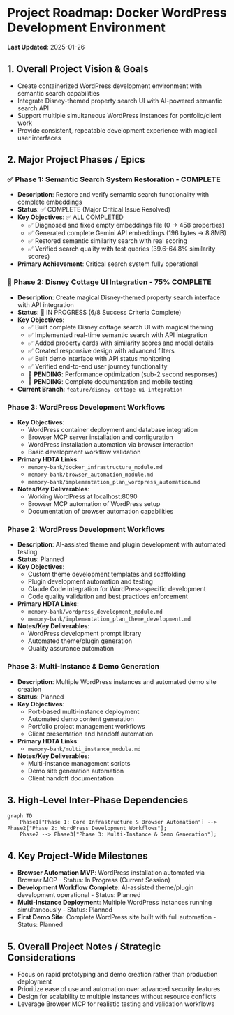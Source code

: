 # Project Roadmap: Docker WordPress Development Environment

**Last Updated**: 2025-01-26

## 1. Overall Project Vision & Goals
*   Create containerized WordPress development environment with semantic search capabilities
*   Integrate Disney-themed property search UI with AI-powered semantic search API
*   Support multiple simultaneous WordPress instances for portfolio/client work
*   Provide consistent, repeatable development experience with magical user interfaces

## 2. Major Project Phases / Epics

### ✅ Phase 1: Semantic Search System Restoration - COMPLETE
*   **Description**: Restore and verify semantic search functionality with complete embeddings
*   **Status**: ✅ COMPLETE (Major Critical Issue Resolved)
*   **Key Objectives**: ✅ ALL COMPLETED
    *   ✅ Diagnosed and fixed empty embeddings file (0 → 458 properties)
    *   ✅ Generated complete Gemini API embeddings (196 bytes → 8.8MB)
    *   ✅ Restored semantic similarity search with real scoring
    *   ✅ Verified search quality with test queries (39.6-64.8% similarity scores)
*   **Primary Achievement**: Critical search system fully operational

### 🔄 Phase 2: Disney Cottage UI Integration - 75% COMPLETE
*   **Description**: Create magical Disney-themed property search interface with API integration
*   **Status**: 🔄 IN PROGRESS (6/8 Success Criteria Complete)
*   **Key Objectives**: 
    *   ✅ Built complete Disney cottage search UI with magical theming
    *   ✅ Implemented real-time semantic search with API integration
    *   ✅ Added property cards with similarity scores and modal details
    *   ✅ Created responsive design with advanced filters
    *   ✅ Built demo interface with API status monitoring
    *   ✅ Verified end-to-end user journey functionality
    *   🔄 **PENDING**: Performance optimization (sub-2 second responses)
    *   🔄 **PENDING**: Complete documentation and mobile testing
*   **Current Branch**: `feature/disney-cottage-ui-integration`

### Phase 3: WordPress Development Workflows
*   **Key Objectives**:
    *   WordPress container deployment and database integration
    *   Browser MCP server installation and configuration
    *   WordPress installation automation via browser interaction
    *   Basic development workflow validation
*   **Primary HDTA Links**: 
    *   `memory-bank/docker_infrastructure_module.md`
    *   `memory-bank/browser_automation_module.md`
    *   `memory-bank/implementation_plan_wordpress_automation.md`
*   **Notes/Key Deliverables**:
    *   Working WordPress at localhost:8090
    *   Browser MCP automation of WordPress setup
    *   Documentation of browser automation capabilities

### Phase 2: WordPress Development Workflows
*   **Description**: AI-assisted theme and plugin development with automated testing
*   **Status**: Planned
*   **Key Objectives**:
    *   Custom theme development templates and scaffolding
    *   Plugin development automation and testing
    *   Claude Code integration for WordPress-specific development
    *   Code quality validation and best practices enforcement
*   **Primary HDTA Links**:
    *   `memory-bank/wordpress_development_module.md`
    *   `memory-bank/implementation_plan_theme_development.md`
*   **Notes/Key Deliverables**:
    *   WordPress development prompt library
    *   Automated theme/plugin generation
    *   Quality assurance automation

### Phase 3: Multi-Instance & Demo Generation
*   **Description**: Multiple WordPress instances and automated demo site creation
*   **Status**: Planned
*   **Key Objectives**:
    *   Port-based multi-instance deployment
    *   Automated demo content generation
    *   Portfolio project management workflows
    *   Client presentation and handoff automation
*   **Primary HDTA Links**:
    *   `memory-bank/multi_instance_module.md`
*   **Notes/Key Deliverables**:
    *   Multi-instance management scripts
    *   Demo site generation automation
    *   Client handoff documentation

## 3. High-Level Inter-Phase Dependencies
```mermaid
graph TD
    Phase1["Phase 1: Core Infrastructure & Browser Automation"] --> Phase2["Phase 2: WordPress Development Workflows"];
    Phase2 --> Phase3["Phase 3: Multi-Instance & Demo Generation"];
```

## 4. Key Project-Wide Milestones
*   **Browser Automation MVP**: WordPress installation automated via Browser MCP - Status: In Progress (Current Session)
*   **Development Workflow Complete**: AI-assisted theme/plugin development operational - Status: Planned
*   **Multi-Instance Deployment**: Multiple WordPress instances running simultaneously - Status: Planned
*   **First Demo Site**: Complete WordPress site built with full automation - Status: Planned

## 5. Overall Project Notes / Strategic Considerations
*   Focus on rapid prototyping and demo creation rather than production deployment
*   Prioritize ease of use and automation over advanced security features
*   Design for scalability to multiple instances without resource conflicts
*   Leverage Browser MCP for realistic testing and validation workflows